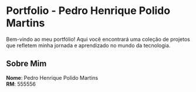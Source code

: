 # Portfolio - Pedro Henrique Polido Martins

Bem-vindo ao meu portfólio! Aqui você encontrará uma coleção de projetos que refletem minha jornada e aprendizado no mundo da tecnologia.

## Sobre Mim

**Nome**: Pedro Henrique Polido Martins  
**RM**: 555556  


